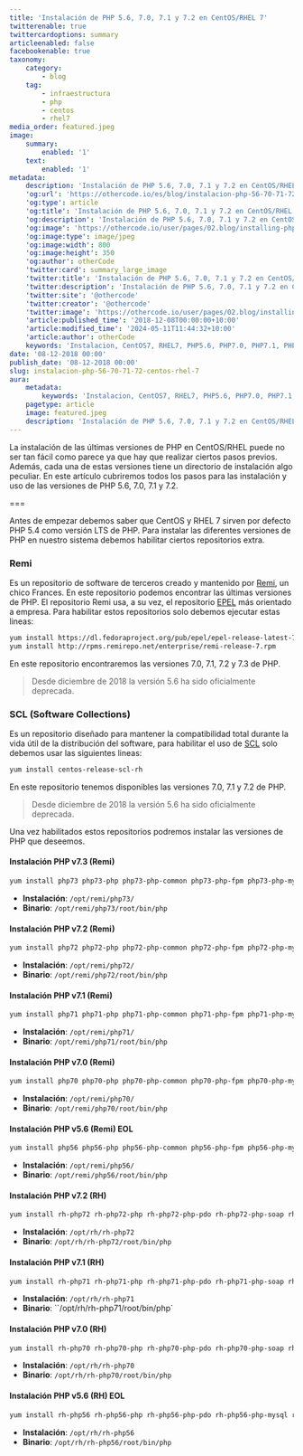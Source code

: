 ```yaml
---
title: 'Instalación de PHP 5.6, 7.0, 7.1 y 7.2 en CentOS/RHEL 7'
twitterenable: true
twittercardoptions: summary
articleenabled: false
facebookenable: true
taxonomy:
    category:
        - blog
    tag:
        - infraestructura
        - php
        - centos
        - rhel7
media_order: featured.jpeg
image:
    summary:
        enabled: '1'
    text:
        enabled: '1'
metadata:
    description: 'Instalación de PHP 5.6, 7.0, 7.1 y 7.2 en CentOS/RHEL 7 usando repositorios Remi, EPEL y SCL. '
    'og:url': 'https://othercode.io/es/blog/instalacion-php-56-70-71-72-centos-rhel-7'
    'og:type': article
    'og:title': 'Instalación de PHP 5.6, 7.0, 7.1 y 7.2 en CentOS/RHEL 7 | otherCode'
    'og:description': 'Instalación de PHP 5.6, 7.0, 7.1 y 7.2 en CentOS/RHEL 7 usando repositorios Remi, EPEL y SCL. '
    'og:image': 'https://othercode.io/user/pages/02.blog/installing-php-5-6-7-0-7-1-and-7-2-on-centos-rhel-7/featured.jpeg'
    'og:image:type': image/jpeg
    'og:image:width': 800
    'og:image:height': 350
    'og:author': otherCode
    'twitter:card': summary_large_image
    'twitter:title': 'Instalación de PHP 5.6, 7.0, 7.1 y 7.2 en CentOS/RHEL 7 | otherCode'
    'twitter:description': 'Instalación de PHP 5.6, 7.0, 7.1 y 7.2 en CentOS/RHEL 7 usando repositorios Remi, EPEL y SCL. '
    'twitter:site': '@othercode'
    'twitter:creator': '@othercode'
    'twitter:image': 'https://othercode.io/user/pages/02.blog/installing-php-5-6-7-0-7-1-and-7-2-on-centos-rhel-7/featured.jpeg'
    'article:published_time': '2018-12-08T00:00:00+10:00'
    'article:modified_time': '2024-05-11T11:44:32+10:00'
    'article:author': otherCode
    keywords: 'Instalacion, CentOS7, RHEL7, PHP5.6, PHP7.0, PHP7.1, PHP7, 2, EPEL, Remi, SCL'
date: '08-12-2018 00:00'
publish_date: '08-12-2018 00:00'
slug: instalacion-php-56-70-71-72-centos-rhel-7
aura:
    metadata:
        keywords: 'Instalacion, CentOS7, RHEL7, PHP5.6, PHP7.0, PHP7.1, PHP7, 2, EPEL, Remi, SCL'
    pagetype: article
    image: featured.jpeg
    description: 'Instalación de PHP 5.6, 7.0, 7.1 y 7.2 en CentOS/RHEL 7 usando repositorios Remi, EPEL y SCL. '
---
```


La instalación de las últimas versiones de PHP en CentOS/RHEL puede no ser tan fácil como parece ya que hay que realizar ciertos pasos previos. Además, cada una de estas versiones tiene un directorio de instalación algo peculiar. En este artículo cubriremos todos los pasos para las instalación y uso de las versiones de PHP 5.6, 7.0, 7.1 y 7.2.

===

Antes de empezar debemos saber que CentOS y RHEL 7 sirven por defecto PHP 5.4 como versión LTS de PHP. Para instalar las diferentes versiones de PHP en nuestro sistema debemos habilitar ciertos repositorios extra.

### Remi

Es un repositorio de software de terceros creado y mantenido por [Remi](https://blog.remirepo.net/), un chico Frances. En este repositorio podemos encontrar las últimas versiones de PHP. El repositorio Remi usa, a su vez, el repositorio [EPEL](https://fedoraproject.org/wiki/EPEL/es) más orientado a empresa. Para habilitar estos repositorios solo debemos ejecutar estas lineas:

```bash
yum install https://dl.fedoraproject.org/pub/epel/epel-release-latest-7.noarch.rpm
yum install http://rpms.remirepo.net/enterprise/remi-release-7.rpm
```

En este repositorio encontraremos las versiones 7.0, 7.1, 7.2 y 7.3 de PHP.

> Desde diciembre de 2018 la versión 5.6 ha sido oficialmente deprecada.

### SCL (Software Collections)

Es un repositorio diseñado para mantener la compatibilidad total durante la vida útil de la distribución del software, para habilitar el uso de [SCL](https://wiki.centos.org/AdditionalResources/Repositories/SCL) solo debemos usar las siguientes lineas:

```bash
yum install centos-release-scl-rh
```

En este repositorio tenemos disponibles las versiones 7.0, 7.1 y 7.2 de PHP.

> Desde diciembre de 2018 la versión 5.6 ha sido oficialmente deprecada.

Una vez habilitados estos repositorios podremos instalar las versiones de PHP que deseemos.

#### Instalación PHP v7.3 (Remi)

```bash
yum install php73 php73-php php73-php-common php73-php-fpm php73-php-mysql php73-php-pecl-memcache php73-php-pecl-memcached php73-php-gd php73-php-mbstring php73-php-mcrypt php73-php-xml php73-php-pecl-apc php73-php-cli php73-php-pear php73-php-pdo
```

* **Instalación**: `/opt/remi/php73/`
* **Binario**: `/opt/remi/php73/root/bin/php`

#### Instalación PHP v7.2 (Remi)

```bash
yum install php72 php72-php php72-php-common php72-php-fpm php72-php-mysql php72-php-pecl-memcache php72-php-pecl-memcached php72-php-gd php72-php-mbstring php72-php-mcrypt php72-php-xml php72-php-pecl-apc php72-php-cli php72-php-pear php72-php-pdo
```

* **Instalación**: `/opt/remi/php72/`
* **Binario**: `/opt/remi/php72/root/bin/php`

#### Instalación PHP v7.1 (Remi)

```bash
yum install php71 php71-php php71-php-common php71-php-fpm php71-php-mysql php71-php-pecl-memcache php71-php-pecl-memcached php71-php-gd php71-php-mbstring php71-php-mcrypt php71-php-xml php71-php-pecl-apc php71-php-cli php71-php-pear php71-php-pdo
```

* **Instalación**: `/opt/remi/php71/`
* **Binario**: `/opt/remi/php71/root/bin/php`

#### Instalación PHP v7.0 (Remi)

```bash
yum install php70 php70-php php70-php-common php70-php-fpm php70-php-mysql php70-php-pecl-memcache php70-php-pecl-memcached php70-php-gd php70-php-mbstring php70-php-mcrypt php70-php-xml php70-php-pecl-apc php70-php-cli php70-php-pear php70-php-pdo
```

* **Instalación**: `/opt/remi/php70/`
* **Binario**: `/opt/remi/php70/root/bin/php`

#### Instalación PHP v5.6 (Remi) EOL

```bash
yum install php56 php56-php php56-php-common php56-php-fpm php56-php-mysql php56-php-pecl-memcache php56-php-pecl-memcached php56-php-gd php56-php-mbstring php56-php-mcrypt php56-php-xml php56-php-pecl-apc php56-php-cli php56-php-pear php56-php-pdo
```

* **Instalación**: `/opt/remi/php56/`
* **Binario**: `/opt/remi/php56/root/bin/php`

#### Instalación PHP v7.2 (RH)

```bash
yum install rh-php72 rh-php72-php rh-php72-php-pdo rh-php72-php-soap rh-php72-php-xmlrpc rh-php72-php-curl rh-php72-php-mbstring rh-php72-php-readline rh-php72-php-intl rh-php72-php-process rh-php72-php-fpm
```

* **Instalación**: `/opt/rh/rh-php72`
* **Binario**: `/opt/rh/rh-php72/root/bin/php`

#### Instalación PHP v7.1 (RH)

```bash
yum install rh-php71 rh-php71-php rh-php71-php-pdo rh-php71-php-soap rh-php71-php-xmlrpc rh-php71-php-curl rh-php71-php-mbstring rh-php71-php-readline rh-php71-php-intl rh-php71-php-process rh-php71-php-fpm
```

* **Instalación**: `/opt/rh/rh-php71`
* **Binario**: ``/opt/rh/rh-php71/root/bin/php`

#### Instalación PHP v7.0 (RH)

```bash
yum install rh-php70 rh-php70-php rh-php70-php-pdo rh-php70-php-soap rh-php70-php-xmlrpc rh-php70-php-curl rh-php70-php-mbstring rh-php70-php-readline rh-php70-php-intl rh-php70-php-process rh-php70-php-fpm
```

* **Instalación**: `/opt/rh/rh-php70`
* **Binario**: `/opt/rh/rh-php70/root/bin/php`

#### Instalación PHP v5.6 (RH) EOL

```bash
yum install rh-php56 rh-php56-php rh-php56-php-pdo rh-php56-php-mysql rh-php56-php-soap rh-php56-php-xmlrpc rh-php56-php-curl rh-php56-php-mbstring rh-php56-php-readline rh-php56-php-intl rh-php56-php-process rh-php56-php-xdebug rh-php56-php-fpm
```

* **Instalación**: `/opt/rh/rh-php56`
* **Binario**: `/opt/rh/rh-php56/root/bin/php`
